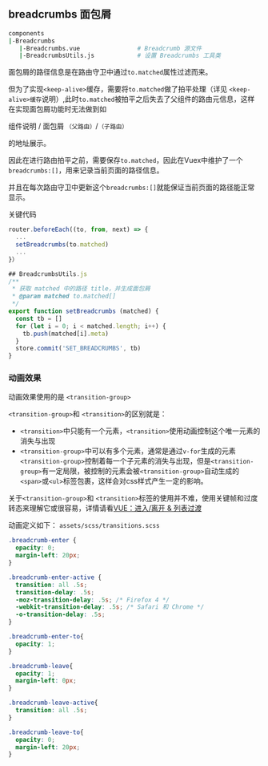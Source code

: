 ## breadcrumbs 面包屑
```sh
components
|-Breadcrumbs
   |-Breadcrumbs.vue                # Breadcrumb 源文件
   |-BreadcrumbsUtils.js            # 设置 Breadcrumbs 工具类
```
面包屑的路径信息是在路由守卫中通过```to.matched```属性过滤而来。

但为了实现```<keep-alive>```缓存，需要将```to.matched```做了拍平处理（详见 ```<keep-alive>缓存```说明）,此时```to.matched```被拍平之后失去了父组件的路由元信息，这样在实现面包屑功能时无法做到如

组件说明    /    面包屑
```（父路由）```/```（子路由）```

的地址展示。

因此在进行路由拍平之前，需要保存```to.matched```，因此在Vuex中维护了一个```breadcrumbs:[]```，用来记录当前页面的路径信息。

并且在每次路由守卫中更新这个```breadcrumbs:[]```就能保证当前页面的路径能正常显示。

关键代码
```js
router.beforeEach((to, from, next) => {
  ...
  setBreadcrumbs(to.matched)
  ...
}）

## BreadcrumbsUtils.js
/**
 * 获取 matched 中的路径 title，并生成面包屑
 * @param matched to.matched[]
 */
export function setBreadcrumbs (matched) {
  const tb = []
  for (let i = 0; i < matched.length; i++) {
    tb.push(matched[i].meta)
  }
  store.commit('SET_BREADCRUMBS', tb)
}
```

### 动画效果
动画效果使用的是 ```<transition-group>```

 ```<transition-group>```和 ```<transition>```的区别就是：
 - ```<transition>```中只能有一个元素，```<transition>```使用动画控制这个唯一元素的消失与出现
 - ```<transition-group>```中可以有多个元素，通常是通过```v-for```生成的元素
  ```<transition-group>```控制着每一个子元素的消失与出现，但是```<transition-group>```有一定局限，被控制的元素会被```<transition-group>```自动生成的```<span>```或```<ul>```标签包裹，这样会对css样式产生一定的影响。


关于```<transition-group>```和 ```<transition>```标签的使用并不难，使用关键帧和过度转态来理解它或很容易，详情请看[VUE：进入/离开 & 列表过渡](https://cn.vuejs.org/v2/guide/transitions.html)

动画定义如下：
```assets/scss/transitions.scss```
```css
.breadcrumb-enter {
  opacity: 0;
  margin-left: 20px;
}

.breadcrumb-enter-active {
  transition: all .5s;
  transition-delay: .5s;
  -moz-transition-delay: .5s; /* Firefox 4 */
  -webkit-transition-delay: .5s; /* Safari 和 Chrome */
  -o-transition-delay: .5s;
}

.breadcrumb-enter-to{
  opacity: 1;
}

.breadcrumb-leave{
  opacity: 1;
  margin-left: 0px;
}

.breadcrumb-leave-active{
  transition: all .5s;
}

.breadcrumb-leave-to{
  opacity: 0;
  margin-left: 20px;
}
```
